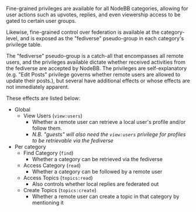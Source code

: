 Fine-grained privileges are available for all NodeBB categories, allowing for user actions such as upvotes, replies, and even viewership access to be gated to certain user groups.

Likewise, fine-grained control over federation is available at the category-level, and is exposed as the "fediverse" pseudo-group in each category's privilege table.

The "fediverse" pseudo-group is a catch-all that encompasses all remote users, and the privileges available dictate whether received activities from the fediverse are accepted by NodeBB. The privileges are self-explanatory (e.g. "Edit Posts" privilege governs whether remote users are allowed to update their posts.), but several have additional effects or whose effects are not immediately apparent.

These effects are listed below:

* Global
	* View Users (`view:users`)
		* Whether a remote user can retrieve a local user's profile and/or follow them.
		* *N.B. "guests" will also need the `view:users` privilege for profiles to be retrievable via the fediverse*
* Per category
	* Find Category (`find`)
		* Whether a category can be retrieved via the fediverse
	* Access Category (`read`)
		* Whether a category can be followed by a remote user
	* Access Topics (`topics:read`)
		* Also controls whether local replies are federated out
	* Create Topics (`topics:create`)
		* Whether a remote user can create a topic in that category by mentioning it
